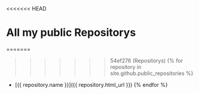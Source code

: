 <<<<<<< HEAD
# All my public Repositorys
=======
>>>>>>> 54ef276 (Repositorys)
{% for repository in site.github.public_repositories %}
  * [{{ repository.name }}]({{ repository.html_url }})
{% endfor %}